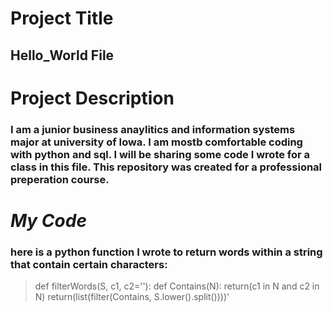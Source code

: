 # Project Title
## **Hello_World File**

# Project Description
### I am a junior business anaylitics and information systems major at university of Iowa. I am mostb comfortable coding with python and sql. I will be sharing some code I wrote for a class in this file. This repository was created for a professional preperation course.

# *My Code*
### here is a python function I wrote to return words within a string that contain certain characters:

> def filterWords(S, c1, c2=''):
>      def Contains(N):
>          return(c1 in N and c2 in N)
>      return(list(filter(Contains, S.lower().split())))'
